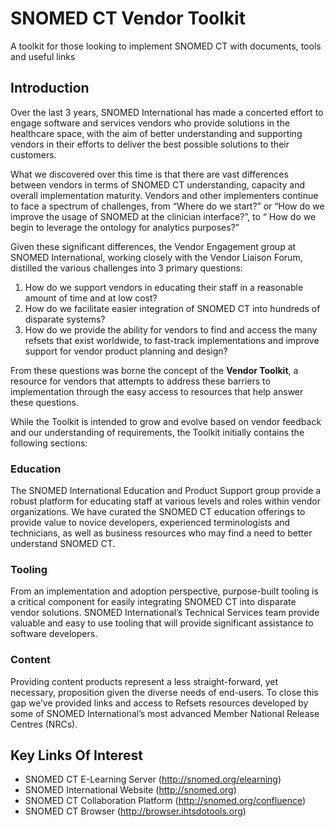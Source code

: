 # SNOMED CT Vendor Toolkit
A toolkit for those looking to implement SNOMED CT with documents, tools and useful links

## Introduction
Over the last 3 years, SNOMED International has made a concerted effort to engage software and services vendors who provide solutions in the healthcare space, with the aim of better understanding and supporting vendors in their efforts to deliver the best possible solutions to their customers.

What we discovered over this time is that there are vast differences between vendors in terms of SNOMED CT understanding, capacity and overall implementation maturity.  Vendors and other implementers continue to face a spectrum of challenges, from “Where do we start?” or “How do we improve the usage of SNOMED at the clinician interface?”, to “ How do we begin to leverage the ontology for analytics purposes?”

Given these significant differences, the Vendor Engagement group at SNOMED International, working closely with the Vendor Liaison Forum, distilled the various challenges into 3 primary questions:

1. How do we support vendors in educating their staff in a reasonable amount of time and at low cost?
2. How do we facilitate easier integration of SNOMED CT into hundreds of disparate systems?
3. How do we provide the ability for vendors to find and access the many refsets that exist worldwide, to fast-track implementations and improve support for vendor product planning and design?

From these questions was borne the concept of the **Vendor Toolkit**, a resource for vendors that attempts to address these barriers to implementation through the easy access to resources that help answer these questions.

While the Toolkit is intended to grow and evolve based on vendor feedback and our understanding of requirements, the Toolkit initially contains the following sections:

### Education
The SNOMED International Education and Product Support group provide a robust platform for educating staff at various levels and roles within vendor organizations.  We have curated the SNOMED CT education offerings to provide value to novice developers, experienced terminologists and technicians, as well as business resources who may find a need to better understand SNOMED CT.

### Tooling
From an implementation and adoption perspective, purpose-built tooling is a critical component for easily integrating SNOMED CT into disparate vendor solutions.  SNOMED International’s Technical Services team provide valuable and easy to use tooling that will provide significant assistance to software developers.

### Content
Providing content products represent a less straight-forward, yet necessary, proposition given the diverse needs of end-users.  To close this gap we’ve provided links and access to Refsets resources developed by some of SNOMED International’s most advanced Member National Release Centres (NRCs).  


## Key Links Of Interest
- SNOMED CT E-Learning Server (http://snomed.org/elearning)
- SNOMED International Website (http://snomed.org)
- SNOMED CT Collaboration Platform (http://snomed.org/confluence)
- SNOMED CT Browser  (http://browser.ihtsdotools.org)
